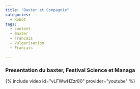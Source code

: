 ```yaml
---
title: "Baxter et Compagnie"
categories:
  - Robot
tags:
  - content
  - Baxter
  - Francais
  - Vulgarisation
  - Français

---
```




### Presentation du baxter, Festival Science et Managa

{% include video id="vLFWwHZzr80" provider="youtube" %}

